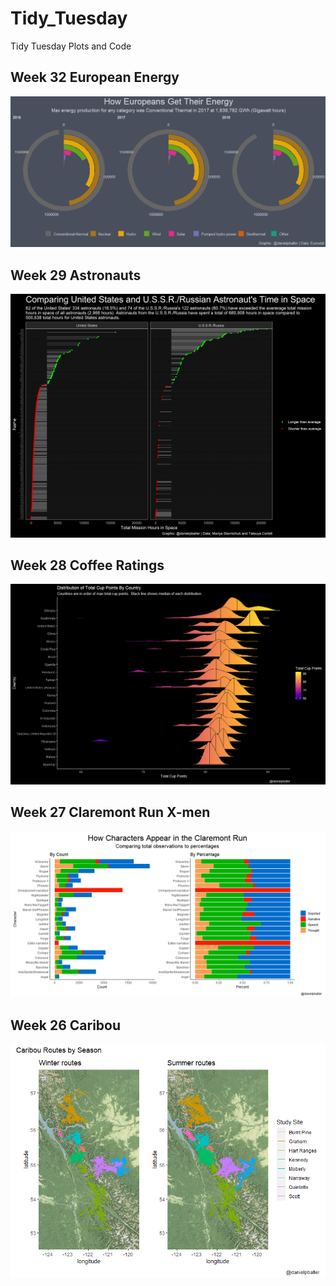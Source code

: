 # Tidy_Tuesday
Tidy Tuesday Plots and Code

## Week 32 European Energy 
![](https://github.com/danielpballer/Tidy_Tuesday/blob/master/Final_Plots/Week_32_European_Energy_Types.jpg)

## Week 29 Astronauts
![](https://github.com/danielpballer/Tidy_Tuesday/blob/master/Final_Plots/Week_29_Astronauts.png)

## Week 28 Coffee Ratings
![](https://github.com/danielpballer/Tidy_Tuesday/blob/master/Final_Plots/Week_28_Coffee_Ratings.png)

## Week 27 Claremont Run X-men
![](https://github.com/danielpballer/Tidy_Tuesday/blob/master/Final_Plots/Week_27_Clarmont_Run_Xmen.PNG)

## Week 26 Caribou
![](https://github.com/danielpballer/Tidy_Tuesday/blob/master/Final_Plots/Week_26_Caribou_Routes_by_Season.png)
